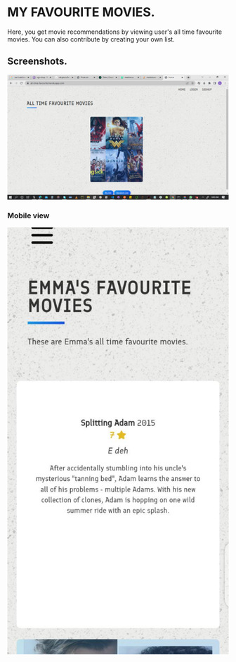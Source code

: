 # MY FAVOURITE MOVIES.

Here, you get movie recommendations by viewing user's all time favourite movies. You can also contribute by creating your own list.

## Screenshots.

![App Screenshot](https://github.com/ndujesco/favourite-movies/blob/master/images/1.png?raw=true)

### Mobile view
![App Screenshot](https://github.com/ndujesco/favourite-movies/blob/master/images/2.jpeg?raw=true)




